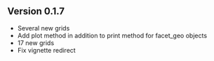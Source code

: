 Version 0.1.7
----------------------------------------------------------------------

- Several new grids
- Add plot method in addition to print method for facet_geo objects
- 17 new grids
- Fix vignette redirect
